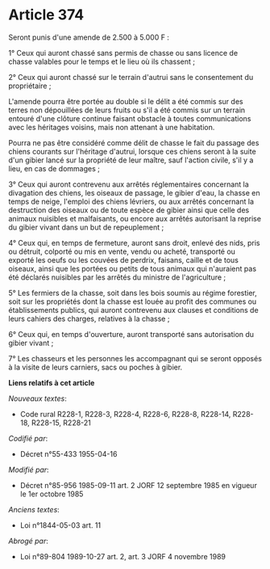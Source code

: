 # Article 374

Seront punis d'une amende de 2.500 à 5.000 F :

1° Ceux qui auront chassé sans permis de chasse ou sans licence de chasse valables pour le temps et le lieu où ils chassent ;

2° Ceux qui auront chassé sur le terrain d'autrui sans le consentement du propriétaire ;

L'amende pourra être portée au double si le délit a été commis sur des terres non dépouillées de leurs fruits ou s'il a été
commis sur un terrain entouré d'une clôture continue faisant obstacle à toutes communications avec les héritages voisins,
mais non attenant à une habitation.

Pourra ne pas être considéré comme délit de chasse le fait du passage des chiens courants sur l'héritage d'autrui, lorsque
ces chiens seront à la suite d'un gibier lancé sur la propriété de leur maître, sauf l'action civile, s'il y a lieu, en cas
de dommages ;

3° Ceux qui auront contrevenu aux arrêtés réglementaires concernant la divagation des chiens, les oiseaux de passage, le
gibier d'eau, la chasse en temps de neige, l'emploi des chiens lévriers, ou aux arrêtés concernant la destruction des oiseaux
ou de toute espèce de gibier ainsi que celle des animaux nuisibles et malfaisants, ou encore aux arrêtés autorisant la
reprise du gibier vivant dans un but de repeuplement ;

4° Ceux qui, en temps de fermeture, auront sans droit, enlevé des nids, pris ou détruit, colporté ou mis en vente, vendu ou
acheté, transporté ou exporté les oeufs ou les couvées de perdrix, faisans, caille et de tous oiseaux, ainsi que les portées
ou petits de tous animaux qui n'auraient pas été déclarés nuisibles par les arrêtés du ministre de l'agriculture ;

5° Les fermiers de la chasse, soit dans les bois soumis au régime forestier, soit sur les propriétés dont la chasse est louée
au profit des communes ou établissements publics, qui auront contrevenu aux clauses et conditions de leurs cahiers des
charges, relatives à la chasse ;

6° Ceux qui, en temps d'ouverture, auront transporté sans autorisation du gibier vivant ;

7° Les chasseurs et les personnes les accompagnant qui se seront opposés à la visite de leurs carniers, sacs ou poches à
gibier.

**Liens relatifs à cet article**

_Nouveaux textes_:

  - Code rural R228-1, R228-3, R228-4, R228-6, R228-8, R228-14, R228-18, R228-15, R228-21

_Codifié par_:

  - Décret n°55-433 1955-04-16

_Modifié par_:

  - Décret n°85-956 1985-09-11 art. 2 JORF 12 septembre 1985 en vigueur le 1er octobre 1985

_Anciens textes_:

  - Loi n°1844-05-03 art. 11

_Abrogé par_:

  - Loi n°89-804 1989-10-27 art. 2, art. 3 JORF 4 novembre 1989
